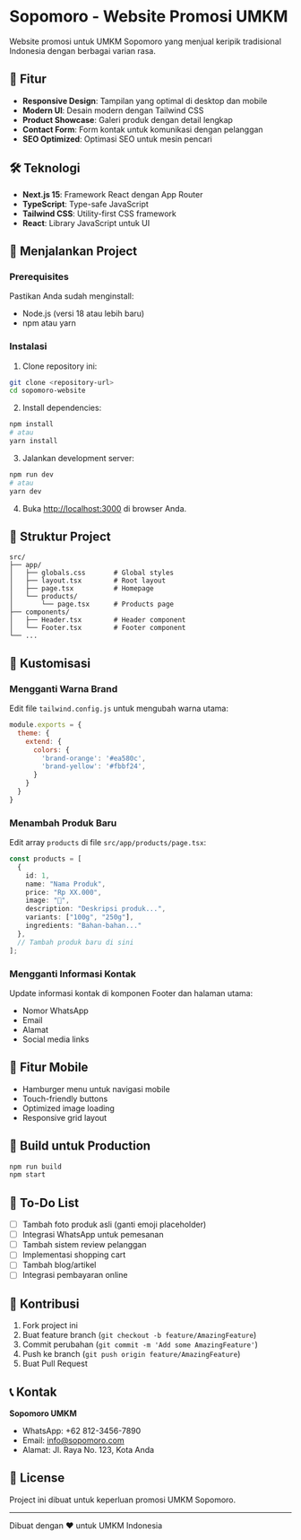 # Sopomoro - Website Promosi UMKM

Website promosi untuk UMKM Sopomoro yang menjual keripik tradisional Indonesia dengan berbagai varian rasa.

## 🌟 Fitur

- **Responsive Design**: Tampilan yang optimal di desktop dan mobile
- **Modern UI**: Desain modern dengan Tailwind CSS
- **Product Showcase**: Galeri produk dengan detail lengkap
- **Contact Form**: Form kontak untuk komunikasi dengan pelanggan
- **SEO Optimized**: Optimasi SEO untuk mesin pencari

## 🛠️ Teknologi

- **Next.js 15**: Framework React dengan App Router
- **TypeScript**: Type-safe JavaScript
- **Tailwind CSS**: Utility-first CSS framework
- **React**: Library JavaScript untuk UI

## 🚀 Menjalankan Project

### Prerequisites

Pastikan Anda sudah menginstall:
- Node.js (versi 18 atau lebih baru)
- npm atau yarn

### Instalasi

1. Clone repository ini:
```bash
git clone <repository-url>
cd sopomoro-website
```

2. Install dependencies:
```bash
npm install
# atau
yarn install
```

3. Jalankan development server:
```bash
npm run dev
# atau
yarn dev
```

4. Buka [http://localhost:3000](http://localhost:3000) di browser Anda.

## 📁 Struktur Project

```
src/
├── app/
│   ├── globals.css       # Global styles
│   ├── layout.tsx        # Root layout
│   ├── page.tsx          # Homepage
│   └── products/
│       └── page.tsx      # Products page
├── components/
│   ├── Header.tsx        # Header component
│   └── Footer.tsx        # Footer component
└── ...
```

## 🎨 Kustomisasi

### Mengganti Warna Brand
Edit file `tailwind.config.js` untuk mengubah warna utama:

```javascript
module.exports = {
  theme: {
    extend: {
      colors: {
        'brand-orange': '#ea580c',
        'brand-yellow': '#fbbf24',
      }
    }
  }
}
```

### Menambah Produk Baru
Edit array `products` di file `src/app/products/page.tsx`:

```typescript
const products = [
  {
    id: 1,
    name: "Nama Produk",
    price: "Rp XX.000",
    image: "🥔",
    description: "Deskripsi produk...",
    variants: ["100g", "250g"],
    ingredients: "Bahan-bahan..."
  },
  // Tambah produk baru di sini
];
```

### Mengganti Informasi Kontak
Update informasi kontak di komponen Footer dan halaman utama:
- Nomor WhatsApp
- Email
- Alamat
- Social media links

## 📱 Fitur Mobile

- Hamburger menu untuk navigasi mobile
- Touch-friendly buttons
- Optimized image loading
- Responsive grid layout

## 🔧 Build untuk Production

```bash
npm run build
npm start
```

## 📝 To-Do List

- [ ] Tambah foto produk asli (ganti emoji placeholder)
- [ ] Integrasi WhatsApp untuk pemesanan
- [ ] Tambah sistem review pelanggan
- [ ] Implementasi shopping cart
- [ ] Tambah blog/artikel
- [ ] Integrasi pembayaran online

## 🤝 Kontribusi

1. Fork project ini
2. Buat feature branch (`git checkout -b feature/AmazingFeature`)
3. Commit perubahan (`git commit -m 'Add some AmazingFeature'`)
4. Push ke branch (`git push origin feature/AmazingFeature`)
5. Buat Pull Request

## 📞 Kontak

**Sopomoro UMKM**
- WhatsApp: +62 812-3456-7890
- Email: info@sopomoro.com
- Alamat: Jl. Raya No. 123, Kota Anda

## 📄 License

Project ini dibuat untuk keperluan promosi UMKM Sopomoro.

---

Dibuat dengan ❤️ untuk UMKM Indonesia
